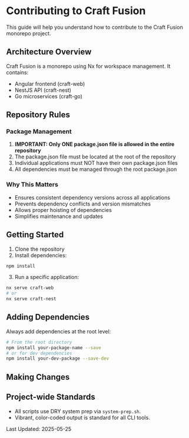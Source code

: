 # Contributing to Craft Fusion

This guide will help you understand how to contribute to the Craft Fusion monorepo project.

## Architecture Overview

Craft Fusion is a monorepo using Nx for workspace management. It contains:

- Angular frontend (craft-web)
- NestJS API (craft-nest)
- Go microservices (craft-go)

## Repository Rules

### Package Management

1. **IMPORTANT: Only ONE package.json file is allowed in the entire repository**
2. The package.json file must be located at the root of the repository
3. Individual applications must NOT have their own package.json files
4. All dependencies must be managed through the root package.json

### Why This Matters

- Ensures consistent dependency versions across all applications
- Prevents dependency conflicts and version mismatches
- Allows proper hoisting of dependencies
- Simplifies maintenance and updates

## Getting Started

1. Clone the repository
2. Install dependencies:
```bash
npm install
```

3. Run a specific application:
```bash
nx serve craft-web
# or
nx serve craft-nest
```

## Adding Dependencies

Always add dependencies at the root level:

```bash
# From the root directory
npm install your-package-name --save
# or for dev dependencies
npm install your-dev-package --save-dev
```

## Making Changes

<!-- Ensure blank lines around headings/lists -->
<!-- Added "Last Updated" -->

## Project-wide Standards
- All scripts use DRY system prep via `system-prep.sh`.
- Vibrant, color-coded output is standard for all CLI tools.

Last Updated: 2025-05-25
